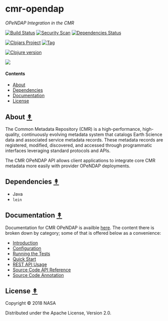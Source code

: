 # cmr-opendap

*OPeNDAP Integration in the CMR*

[![Build Status][travis-badge]][travis]
[![Security Scan][security-scan-badge]][travis]
[![Dependencies Status][deps-badge]][travis]

[![Clojars Project][clojars-badge]][clojars]
[![Tag][tag-badge]][tag]

[![Clojure version][clojure-v]](project.clj)

[![][logo]][logo]


#### Contents

* [About](#about-)
* [Dependencies](#dependencies-)
* [Documentation](#documentation-)
* [License](#license-)


## About [&#x219F;](#contents)

The Common Metadata Repository (CMR) is a high-performance, high-quality,
continuously evolving metadata system that catalogs Earth Science data and
associated service metadata records. These metadata records are registered,
modified, discovered, and accessed through programmatic interfaces leveraging
standard protocols and APIs.

The CMR OPeNDAP API allows client applications to integrate core CMR metadata
more easily with provider OPeNDAP deployments.


## Dependencies [&#x219F;](#contents)

* Java
* `lein`


## Documentation [&#x219F;](#contents)

Documentation for CMR OPeNDAP is availble
[here](https://cmr.sit.earthdata.nasa.gov/opendap/docs). The content there
is broken down by category; some of that is offered below as a convenience:

* [Introduction](https://cmr.sit.earthdata.nasa.gov/opendap/docs/current/reference/0000-intro.html)
* [Configuration](https://cmr.sit.earthdata.nasa.gov/opendap/docs/current/reference/0500-configuration.html)
* [Running the Tests](https://cmr.sit.earthdata.nasa.gov/opendap/docs/current/reference/0750-tests.html)
* [Quick Start](https://cmr.sit.earthdata.nasa.gov/opendap/docs/current/reference/1000-quick-start.html)
* [REST API Usage](https://cmr.sit.earthdata.nasa.gov/opendap/docs/current/rest-api)
* [Source Code API Reference](https://cmr.sit.earthdata.nasa.gov/opendap/docs/current/reference/index.html)
* [Source Code Annotation](https://cmr.sit.earthdata.nasa.gov/opendap/docs/current/marginalia/index.html)


## License [&#x219F;](#contents)

Copyright © 2018 NASA

Distributed under the Apache License, Version 2.0.


<!-- Named page links below: /-->

[logo]: https://avatars2.githubusercontent.com/u/32934967?s=200&v=4
[travis]: https://travis-ci.org/cmr-exchange/cmr-opendap
[travis-badge]: https://travis-ci.org/cmr-exchange/cmr-opendap.png?branch=master
[deps-badge]: https://img.shields.io/badge/deps%20check-passing-brightgreen.svg
[tag-badge]: https://img.shields.io/github/tag/cmr-exchange/cmr-opendap.svg
[tag]: https://github.com/cmr-exchange/cmr-opendap/tags
[clojure-v]: https://img.shields.io/badge/clojure-1.9.0-blue.svg
[clojars]: https://clojars.org/gov.nasa.earthdata/cmr-opendap
[clojars-badge]: https://img.shields.io/clojars/v/gov.nasa.earthdata/cmr-opendap.svg
[security-scan-badge]: https://img.shields.io/badge/nvd%2Fsecurity%20scan-passing-brightgreen.svg
